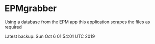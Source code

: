# EPMgrabber
Using a database from the EPM app this application scrapes the files as required


Latest backup: Sun Oct 6 01:54:01 UTC 2019
